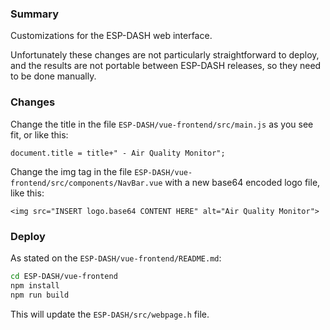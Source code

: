 
### Summary

Customizations for the ESP-DASH web interface.

Unfortunately these changes are not particularly straightforward to deploy, and the results are not portable between ESP-DASH releases, so they need to be done manually.

### Changes

Change the title in the file `ESP-DASH/vue-frontend/src/main.js` as you see fit, or like this:
```
document.title = title+" - Air Quality Monitor";
```

Change the img tag in the file `ESP-DASH/vue-frontend/src/components/NavBar.vue` with a new base64 encoded logo file, like this:
```
<img src="INSERT logo.base64 CONTENT HERE" alt="Air Quality Monitor">
```

### Deploy

As stated on the `ESP-DASH/vue-frontend/README.md`:

```sh
cd ESP-DASH/vue-frontend
npm install
npm run build
```

This will update the `ESP-DASH/src/webpage.h` file.
